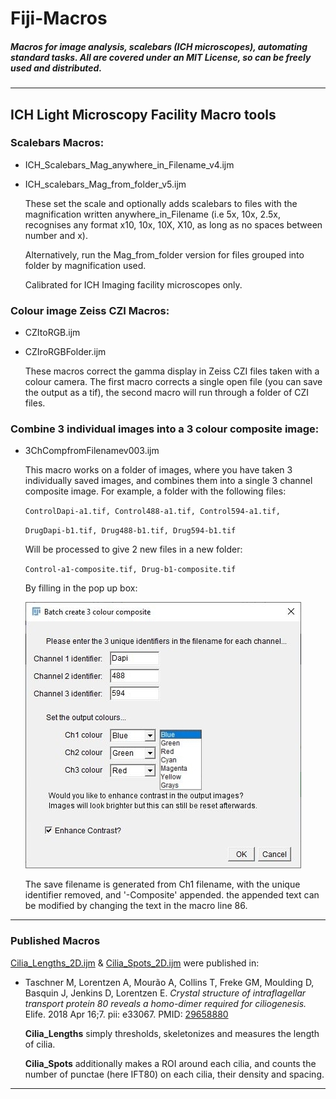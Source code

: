 # Fiji-Macros
##### Macros for image analysis, scalebars (ICH microscopes), automating standard tasks. All are covered under an MIT License, so can be freely used and distributed.

---
## **ICH Light Microscopy Facility Macro tools**

### **Scalebars Macros:**

* ICH_Scalebars_Mag_anywhere_in_Filename_v4.ijm  

* ICH_scalebars_Mag_from_folder_v5.ijm

    These set the scale and optionally adds scalebars to files with the magnification written anywhere_in_Filename (i.e 5x, 10x, 2.5x, recognises any format x10, 10x, 10X, X10, as long as no spaces between number and x). 

    Alternatively, run the Mag_from_folder version for files grouped into folder by magnification used.

    Calibrated for ICH Imaging facility microscopes only.

### **Colour image Zeiss CZI Macros:**

* CZItoRGB.ijm
* CZIroRGBFolder.ijm

    These macros correct the gamma display in Zeiss CZI files taken with a colour camera. The first macro corrects a single open file (you can save the output as a tif), the second macro will run through a folder of CZI files.
    
### **Combine 3 individual images into a 3 colour composite image:**

 * 3ChCompfromFilenamev003.ijm 

    This macro works on a folder of images, where you have taken 3 individually saved images, and combines them into a single 3 channel composite image. 
    For example, a folder with the following files:
    
    `ControlDapi-a1.tif, Control488-a1.tif, Control594-a1.tif,`
    
     `DrugDapi-b1.tif, Drug488-b1.tif, Drug594-b1.tif`
    
    Will be processed to give 2 new files in a new folder:
    
    `Control-a1-composite.tif, Drug-b1-composite.tif`
    
    By filling in the pop up box:
    
    ![3chPopUp](/Images/3chPopupPic.JPG)
    
    The save filename is generated from Ch1 filename, with the unique identifier removed, and '-Composite' appended.
    the appended text can be modified by changing the text in the macro line 86.
    
---
### **Published Macros**

[Cilia_Lengths_2D.ijm](https://github.com/DaleMoulding/Fiji-Macros/blob/master/Cilia_Lengths_2D.ijm) & [Cilia_Spots_2D.ijm](https://github.com/DaleMoulding/Fiji-Macros/blob/master/Cilia_Spots_2D.ijm) were published in:

* Taschner M, Lorentzen A, Mourão A, Collins T, Freke GM, Moulding D, Basquin J, Jenkins D, Lorentzen E. *Crystal structure of intraflagellar transport protein 80 reveals a homo-dimer required for ciliogenesis.* Elife. 2018 Apr 16;7. pii: e33067. PMID: [29658880](https://www.ncbi.nlm.nih.gov/pubmed/29658880)

    **Cilia_Lengths** simply thresholds, skeletonizes and measures the length of cilia.

    **Cilia_Spots** additionally makes a ROI around each cilia, and counts the number of punctae (here IFT80) on each cilia, their density and spacing.

---
